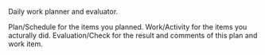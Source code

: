 Daily work planner and evaluator.

Plan/Schedule for the items you planned.
Work/Activity for the items you acturally did.
Evaluation/Check for the result and comments of this plan and work item.
